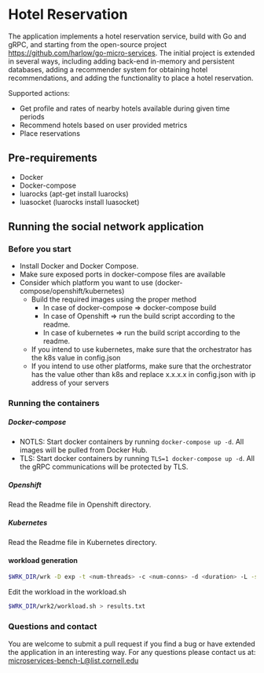 # Hotel Reservation

The application implements a hotel reservation service, build with Go and gRPC, and starting from the open-source project https://github.com/harlow/go-micro-services. The initial project is extended in several ways, including adding back-end in-memory and persistent databases, adding a recommender system for obtaining hotel recommendations, and adding the functionality to place a hotel reservation. 

<!-- ## Application Structure -->

<!-- ![Social Network Architecture](socialNet_arch.png) -->

Supported actions: 
* Get profile and rates of nearby hotels available during given time periods
* Recommend hotels based on user provided metrics
* Place reservations

## Pre-requirements
- Docker
- Docker-compose
- luarocks (apt-get install luarocks)
- luasocket (luarocks install luasocket)

## Running the social network application
### Before you start
- Install Docker and Docker Compose.
- Make sure exposed ports in docker-compose files are available
- Consider which platform you want to use (docker-compose/openshift/kubernetes)
    - Build the required images using the proper method
        - In case of docker-compose => docker-compose build
        - In case of Openshift => run the build script according to the readme.
        - In case of kubernetes => run the build script according to the readme.
    - If you intend to use kubernetes, make sure that the orchestrator has the k8s value in config.json
    - If you intend to use other platforms, make sure that the orchestrator has the value other than k8s  and replace x.x.x.x in config.json with ip address of your servers

### Running the containers
##### Docker-compose
- NOTLS: Start docker containers by running `docker-compose up -d`. All images will be pulled from Docker Hub.
- TLS: Start docker containers by running `TLS=1 docker-compose up -d`. All the gRPC communications will be protected by TLS.

##### Openshift
Read the Readme file in Openshift directory.

##### Kubernetes
Read the Readme file in Kubernetes directory.

#### workload generation
```bash
$WRK_DIR/wrk -D exp -t <num-threads> -c <num-conns> -d <duration> -L -s ./wrk2_lua_scripts/mixed-workload_type_1.lua http://x.x.x.x:5000 -R <reqs-per-sec>
```

Edit the workload in the workload.sh
```bash
$WRK_DIR/wrk2/workload.sh > results.txt
```

### Questions and contact

You are welcome to submit a pull request if you find a bug or have extended the application in an interesting way. For any questions please contact us at: <microservices-bench-L@list.cornell.edu>


### 
